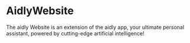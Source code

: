 # AidlyWebsite
The aidly Website is an extension of the aidly app, your ultimate personal assistant, powered by cutting-edge artificial intelligence!
